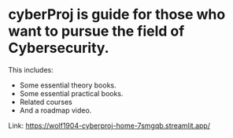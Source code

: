 # cyberProj is guide for those who want to pursue the field of Cybersecurity.
This includes:
- Some essential theory books.
- Some essential practical books.
- Related courses
- And a roadmap video.

Link: https://wolf1904-cyberproj-home-7smgqb.streamlit.app/
